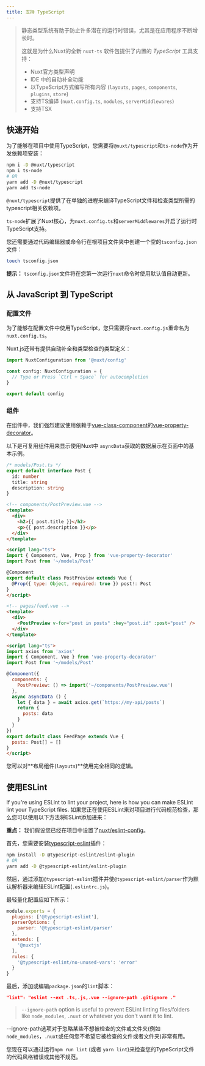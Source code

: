 ```yaml
---
title: 支持 TypeScript
---
```


> 静态类型系统有助于防止许多潜在的运行时错误，尤其是在应用程序不断增长时。
>
> 这就是为什么Nuxt的全新 `nuxt-ts` 软件包提供了内置的 *TypeScript* 工具支持：
> - Nuxt官方类型声明
> - IDE 中的自动补全功能
> - 以TypeScript方式编写所有内容 (`layouts`, `pages`, `components`, `plugins`, `store`)
> - 支持TS编译 (`nuxt.config.ts`, `modules`, `serverMiddlewares`)
> - 支持TSX

## 快速开始

为了能够在项目中使用TypeScript，您需要将`@nuxt/typescript`和`ts-node`作为开发依赖项安装：

```sh
npm i -D @nuxt/typescript
npm i ts-node
# OR
yarn add -D @nuxt/typescript
yarn add ts-node
```

<div class="Alert Alert--gray">

`@nuxt/typescript`提供了在单独的进程来编译TypeScript文件和检查类型所需的typescript相关依赖项。

</div>

<div class="Alert Alert--gray">

`ts-node`扩展了Nuxt核心，为`nuxt.config.ts`和`serverMiddlewares`开启了运行时TypeScript支持。

</div>

您还需要通过代码编辑器或命令行在根项目文件夹中创建一个空的`tsconfig.json`文件：

```sh
touch tsconfig.json
```

<div class="Alert Alert--gray">

**提示：** `tsconfig.json`文件将在您第一次运行`nuxt`命令时使用默认值自动更新。

</div>

## 从 JavaScript 到 TypeScript

### 配置文件

为了能够在配置文件中使用TypeScript，您只需要将`nuxt.config.js`重命名为`nuxt.config.ts`。

Nuxt.js还带有提供自动补全和类型检查的类型定义：

```ts
import NuxtConfiguration from '@nuxt/config'

const config: NuxtConfiguration = {
  // Type or Press `Ctrl + Space` for autocompletion
}

export default config
```

### 组件

在组件中，我们强烈建议使用依赖于[vue-class-component](https://github.com/vuejs/vue-class-component)的[vue-property-decorator](https://github.com/kaorun343/vue-property-decorator)。

以下是可复用组件用来显示使用Nuxt中 `asyncData`获取的数据展示在页面中的基本示例。

```ts
/* models/Post.ts */
export default interface Post {
  id: number
  title: string
  description: string
}
```

```html
<!-- components/PostPreview.vue -->
<template>
  <div>
    <h2>{{ post.title }}</h2>
    <p>{{ post.description }}</p>
  </div>
</template>

<script lang="ts">
import { Component, Vue, Prop } from 'vue-property-decorator'
import Post from '~/models/Post'

@Component
export default class PostPreview extends Vue {
  @Prop({ type: Object, required: true }) post!: Post
}
</script>
```

```html
<!-- pages/feed.vue -->
<template>
  <div>
    <PostPreview v-for="post in posts" :key="post.id" :post="post" />
  </div>
</template>

<script lang="ts">
import axios from 'axios'
import { Component, Vue } from 'vue-property-decorator'
import Post from '~/models/Post'

@Component({
  components: {
    PostPreview: () => import('~/components/PostPreview.vue')
  },
  async asyncData () {
    let { data } = await axios.get(`https://my-api/posts`)
    return {
      posts: data
    }
  }
})
export default class FeedPage extends Vue {
  posts: Post[] = []
}
</script>
```

您可以对**布局组件(`layouts`)**使用完全相同的逻辑。

## 使用ESLint

If you're using ESLint to lint your project, here is how you can make ESLint lint your TypeScript files.
如果您正在使用ESLint来对项目进行代码规范检查，那么您可以使用以下方法将ESLint添加进来：
<div class="Alert Alert--teal">

**重点：** 我们假设您已经在项目中设置了[nuxt/eslint-config](https://github.com/nuxt/eslint-config)。

</div>

首先，您需要安装[typescript-eslint](https://github.com/typescript-eslint/typescript-eslint)插件：

```sh
npm install -D @typescript-eslint/eslint-plugin
# OR
yarn add -D @typescript-eslint/eslint-plugin
```

然后，通过添加`@typescript-eslint`插件并使`@typescript-eslint/parser`作为默认解析器来编辑ESLint配置(`.eslintrc.js`)。

最轻量化配置应如下所示：

```js
module.exports = {
  plugins: ['@typescript-eslint'],
  parserOptions: {
    parser: '@typescript-eslint/parser'
  },
  extends: [
    '@nuxtjs'
  ],
  rules: {
    '@typescript-eslint/no-unused-vars': 'error'
  }
}

```

最后，添加或编辑`package.json`的`lint`脚本：

```json
"lint": "eslint --ext .ts,.js,.vue --ignore-path .gitignore ."
```

> `--ignore-path` option is useful to prevent ESLint linting files/folders like `node_modules`, `.nuxt` or whatever you don't want it to lint.

--ignore-path选项对于忽略某些不想被检查的文件或文件夹(例如`node_modules`，`.nuxt`或任何您不希望它被检查的文件或者文件夹)非常有用。

您现在可以通过运行`npm run lint` (或者 `yarn lint`)来检查您的TypeScript文件的代码风格错误或其他不规范。
